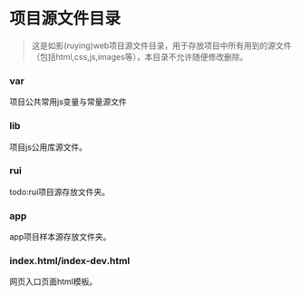 # 项目源文件目录

> 这是如影(ruying)web项目源文件目录，用于存放项目中所有用到的源文件（包括html,css,js,images等），本目录不允许随便修改删除。

### var
项目公共常用js变量与常量源文件

### lib
项目js公用库源文件。

### rui
todo:rui项目源存放文件夹。

### app
app项目样本源存放文件夹。

### index.html/index-dev.html
网页入口页面html模板。

